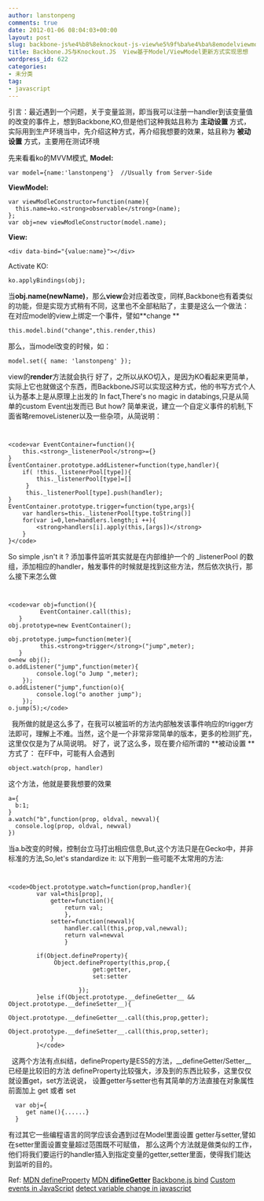 ```yaml
---
author: lanstonpeng
comments: true
date: 2012-01-06 08:04:03+00:00
layout: post
slug: backbone-js%e4%b8%8eknockout-js-view%e5%9f%ba%e4%ba%8emodelviewmodel%e6%9b%b4%e6%96%b0%e6%96%b9%e5%bc%8f%e5%ae%9e%e7%8e%b0%e6%80%9d%e6%83%b3
title: Backbone.JS与Knockout.JS  View基于Model/ViewModel更新方式实现思想
wordpress_id: 622
categories:
- 未分类
tag:
- javascript
---
```


引言：最近遇到一个问题，关于变量监测，即当我可以注册一handler到该变量值的改变的事件上，想到Backbone,KO,但是他们这种我姑且称为 **主动设置** 方式，实际用到生产环境当中，先介绍这种方式，再介绍我想要的效果，姑且称为 **被动设置** 方式，主要用在测试环境

先来看看ko的MVVM模式,
**Model:**

    
    var model={name:'lanstonpeng'}  //Usually from Server-Side


**ViewModel:**

    
    var viewModleConstructor=function(name){
      this.name=ko.<strong>observable</strong>(name);
    };
    var obj=new viewModleConstructor(model.name);


**View:**

    
    <div data-bind="{value:name}"></div>


Activate KO:

    
    ko.applyBindings(obj);


当**obj.name(newName)**，那么**view**会对应着改变，同样,Backbone也有着类似的功能，但是实现方式稍有不同，这里也不全部粘贴了，主要是这么一个做法：
在对应model的view上绑定一个事件，譬如**change<!-- more -->
**

    
    this.model.bind("change",this.render,this)


那么，当model改变的时候，如：

    
    model.set({ name: 'lanstonpeng' });


view的**render**方法就会执行
好了，之所以从KO切入，是因为KO看起来更简单，实际上它也就做这个东西，而BackboneJS可以实现这种方式，他的书写方式个人认为基本上是从原理上出发的
In fact,There's no magic in databings,只是从简单的custom Event出发而已
But how?
简单来说，建立一个自定义事件的机制,下面省略removeListener以及一些杂项，从简说明：

` `

    
    <code>var EventContainer=function(){
        this.<strong>_listenerPool</strong>={}
    }
    EventContainer.prototype.addListener=function(type,handler){
        if( !this._listenerPool[type]){
            this._listenerPool[type]=[]
         }
         this._listenerPool[type].push(handler);
    }
    EventContainer.prototype.trigger=function(type,args){
        var handlers=this._listenerPool[type.toString()]
        for(var i=0,len=handlers.length;i ++){
            <strong>handlers[i].apply(this,[args])</strong>
        }
    }</code>


So simple ,isn't it ?
添加事件监听其实就是在内部维护一个的 _listenerPool 的数组，添加相应的handler，触发事件的时候就是找到这些方法，然后依次执行，那么接下来怎么做

` `

    
    <code>var obj=function(){
             EventContainer.call(this);
       }
    obj.prototype=new EventContainer();
    
    obj.prototype.jump=function(meter){
             this.<strong>trigger</strong>("jump",meter);
       }
    o=new obj();
    o.addListener("jump",function(meter){
            console.log("o Jump ",meter);
        });
    o.addListener("jump",function(o){
            console.log("o another jump");
        });
    o.jump(5);</code>


` `
我所做的就是这么多了，在我可以被监听的方法内部触发该事件响应的trigger方法即可，理解上不难。当然，这个是一个非常非常简单的版本，更多的检测扩充，这里仅仅是为了从简说明。
好了，说了这么多，现在要介绍所谓的 **被动设置 **方式了：
在FF中，可能有人会遇到

    
    object.watch(prop, handler)


这个方法，他就是要我想要的效果

    
    a={
      b:1;
    }
    a.watch("b",function(prop, oldval, newval){
      console.log(prop, oldval, newval)
    })


当a.b改变的时候，控制台立马打出相应信息,But,这个方法只是在Gecko中，并非标准的方法,So,let's standardize it:
以下用到一些可能不太常用的方法:

` `

    
    <code>Object.prototype.watch=function(prop,handler){
            var val=this[prop],
                getter=function(){
                    return val;
                    },
                setter=function(newval){
                    handler.call(this,prop,val,newval);
                    return val=newval
                    }
    
            if(Object.defineProperty){
                 Object.defineProperty(this,prop,{
                            get:getter,
                            set:setter
    
                        });
            }else if(Object.prototype.__defineGetter__ && Object.prototype.__defineSetter__){
                        Object.prototype.__defineGetter__.call(this,prop,getter);
                        Object.prototype.__defineSetter__.call(this,prop,setter);
                }
            }</code>


` `
这两个方法有点纠结，defineProperty是ES5的方法，__defineGetter/Setter__已经是比较旧的方法
defineProperty比较强大，涉及到的东西比较多，这里仅仅就设置get，set方法说说，
设置getter与setter也有其简单的方法直接在对象属性前面加上 get 或者 set

    
    
      var obj={
         get name(){......}
      }
    


有过其它一些编程语言的同学应该会遇到过在Model里面设置
getter与setter,譬如在setter里面设置变量超过范围既不可赋值，
那么这两个方法就是做类似的工作，他们将我们要运行的handler插入到指定变量的getter,setter里面，使得我们能达到监听的目的。

Ref:
[MDN defineProperty](https://developer.mozilla.org/en/JavaScript/Reference/Global_Objects/Object/defineProperty)
[ MDN __difineGetter__](https://developer.mozilla.org/en/JavaScript/Reference/Global_Objects/Object/defineGetter)
[Backbone.js bind](http://www.csser.com/tools/backbone/backbone.js.html#Events-bind)
[Custom events in JavaScript](http://www.nczonline.net/blog/2010/03/09/custom-events-in-javascript/)
[detect variable change in javascript](http://stackoverflow.com/questions/1759987/detect-variable-change-in-javascript)
